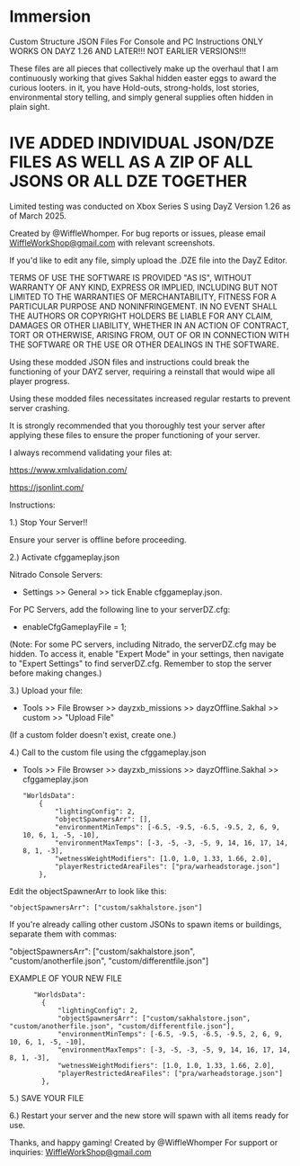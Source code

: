 # Immersion 
Custom Structure JSON Files For Console and PC Instructions ONLY WORKS ON DAYZ 1.26 AND LATER!!! NOT EARLIER VERSIONS!!!

These files are all pieces that collectively make up the overhaul that I am continuously working that gives Sakhal hidden easter eggs to award the curious looters. in it, you have Hold-outs, strong-holds, lost stories, environmental story telling, and simply general supplies often hidden in plain sight. 

#  IVE ADDED INDIVIDUAL JSON/DZE FILES AS WELL AS A ZIP OF ALL JSONS OR ALL DZE TOGETHER


Limited testing was conducted on Xbox Series S using DayZ Version 1.26 as of March 2025.

Created by @WiffleWhomper. For bug reports or issues, please email WiffleWorkShop@gmail.com with relevant screenshots.

If you'd like to edit any file, simply upload the .DZE file into the DayZ Editor.

TERMS OF USE THE SOFTWARE IS PROVIDED "AS IS", WITHOUT WARRANTY OF ANY KIND, EXPRESS OR IMPLIED, INCLUDING BUT NOT LIMITED TO THE WARRANTIES OF MERCHANTABILITY, FITNESS FOR A PARTICULAR PURPOSE AND NONINFRINGEMENT. IN NO EVENT SHALL THE AUTHORS OR COPYRIGHT HOLDERS BE LIABLE FOR ANY CLAIM, DAMAGES OR OTHER LIABILITY, WHETHER IN AN ACTION OF CONTRACT, TORT OR OTHERWISE, ARISING FROM, OUT OF OR IN CONNECTION WITH THE SOFTWARE OR THE USE OR OTHER DEALINGS IN THE SOFTWARE.

Using these modded JSON files and instructions could break the functioning of your DAYZ server, requiring a reinstall that would wipe all player progress.

Using these modded files necessitates increased regular restarts to prevent server crashing.

It is strongly recommended that you thoroughly test your server after applying these files to ensure the proper functioning of your server.

I always recommend validating your files at:

https://www.xmlvalidation.com/

https://jsonlint.com/





Instructions:

1.) Stop Your Server!!

  Ensure your server is offline before proceeding.




2.) Activate cfggameplay.json 

 Nitrado Console Servers:
  -   Settings >> General >> tick Enable cfggameplay.json. 

 For PC Servers, add the following line to your serverDZ.cfg:

 -  enableCfgGameplayFile = 1; 

   (Note: For some PC servers, including Nitrado, the serverDZ.cfg may be hidden. To access it, enable "Expert Mode" in your settings, then navigate to "Expert Settings" to find serverDZ.cfg. Remember to stop the server before making changes.)




3.) Upload your file:

  -  Tools >> File Browser >> dayzxb_missions >> dayzOffline.Sakhal >> custom >> "Upload File" 
 
   (If a custom folder doesn't exist, create one.)




4.) Call to the custom file using the cfggameplay.json  

 -  Tools >> File Browser >> dayzxb_missions >> dayzOffline.Sakhal >> cfggameplay.json

        "WorldsData":
        	{
        		"lightingConfig": 2,
        		"objectSpawnersArr": [],
        		"environmentMinTemps": [-6.5, -9.5, -6.5, -9.5, 2, 6, 9, 10, 6, 1, -5, -10],
        		"environmentMaxTemps": [-3, -5, -3, -5, 9, 14, 16, 17, 14, 8, 1, -3],
        		"wetnessWeightModifiers": [1.0, 1.0, 1.33, 1.66, 2.0],
        		"playerRestrictedAreaFiles": ["pra/warheadstorage.json"]
        	},

Edit the objectSpawnerArr to look like this:


    "objectSpawnersArr": ["custom/sakhalstore.json"]

 If you're already calling other custom JSONs to spawn items or buildings, separate them with commas:

"objectSpawnersArr": ["custom/sakhalstore.json", "custom/anotherfile.json", "custom/differentfile.json"] 

   
   EXAMPLE OF YOUR NEW FILE         

         
          "WorldsData":
        	{
        		"lightingConfig": 2,
        		"objectSpawnersArr": ["custom/sakhalstore.json", "custom/anotherfile.json", "custom/differentfile.json"],
        		"environmentMinTemps": [-6.5, -9.5, -6.5, -9.5, 2, 6, 9, 10, 6, 1, -5, -10],
        		"environmentMaxTemps": [-3, -5, -3, -5, 9, 14, 16, 17, 14, 8, 1, -3],
        		"wetnessWeightModifiers": [1.0, 1.0, 1.33, 1.66, 2.0],
        		"playerRestrictedAreaFiles": ["pra/warheadstorage.json"]
        	},

     

5.) SAVE YOUR FILE

6.) Restart your server and the new store will spawn with all items ready for use.

Thanks, and happy gaming! Created by @WiffleWhomper For support or inquiries: WiffleWorkShop@gmail.com
